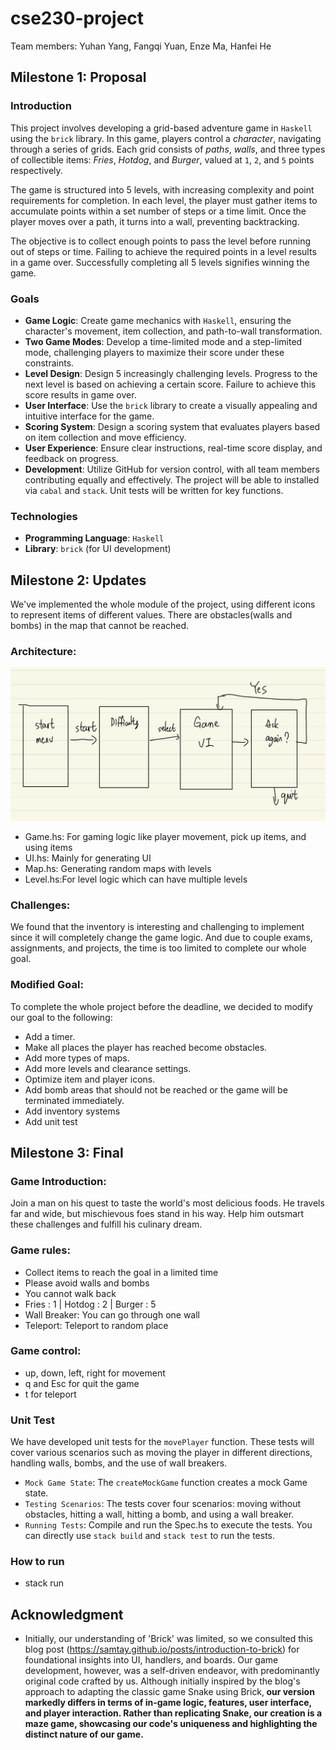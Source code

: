 # cse230-project

Team members: Yuhan Yang, Fangqi Yuan, Enze Ma, Hanfei He

## Milestone 1: Proposal

### Introduction

This project involves developing a grid-based adventure game in ``Haskell`` using the ``brick`` library. In this game, players control a *character*, navigating through a series of grids. Each grid consists of *paths*, *walls*, and three types of collectible items: *Fries*, *Hotdog*, and *Burger*, valued at `1`, `2`, and `5` points respectively.

The game is structured into 5 levels, with increasing complexity and point requirements for completion. In each level, the player must gather items to accumulate points within a set number of steps or a time limit. Once the player moves over a path, it turns into a wall, preventing backtracking.

The objective is to collect enough points to pass the level before running out of steps or time. Failing to achieve the required points in a level results in a game over. Successfully completing all 5 levels signifies winning the game.

### Goals

- **Game Logic**: Create game mechanics with `Haskell`, ensuring the character's movement, item collection, and path-to-wall transformation.
- **Two Game Modes**: Develop a time-limited mode and a step-limited mode, challenging players to maximize their score under these constraints.
- **Level Design**: Design 5 increasingly challenging levels. Progress to the next level is based on achieving a certain score. Failure to achieve this score results in game over.
- **User Interface**: Use the `brick` library to create a visually appealing and intuitive interface for the game.
- **Scoring System**: Design a scoring system that evaluates players based on item collection and move efficiency.
- **User Experience**: Ensure clear instructions, real-time score display, and feedback on progress.
- **Development**: Utilize GitHub for version control, with all team members contributing equally and effectively. The project will be able to installed via `cabal` and `stack`. Unit tests will be written for key functions.

### Technologies

- **Programming Language**: `Haskell`
- **Library**: `brick` (for UI development)

## Milestone 2: Updates
We've implemented the whole module of the project, using different icons to represent items of different values. There are obstacles(walls and bombs) in the map that cannot be reached.

### Architecture:

![Architecture Diagram](ar.jpg)

- Game.hs: For gaming logic like player movement, pick up items, and using items
- UI.hs:   Mainly for generating UI
- Map.hs:  Generating random maps with levels
- Level.hs:For level logic which can have multiple levels

### Challenges:
We found that the inventory is interesting and challenging to implement since it will completely change the game logic. And due to couple exams, assignments, and projects, the time is too limited to complete our whole goal.

### Modified Goal:
To complete the whole project before the deadline, we decided to modify our goal to the following:
- Add a timer.
- Make all places the player has reached become obstacles. 
- Add more types of maps. 
- Add more levels and clearance settings. 
- Optimize item and player icons.
- Add bomb areas that should not be reached or the game will be terminated immediately.
- Add inventory systems
- Add unit test

## Milestone 3: Final

### Game Introduction:

Join a man on his quest to taste the world's most delicious foods. He travels far and wide, but mischievous foes stand in his way. Help him outsmart these challenges and fulfill his culinary dream.

### Game rules:

- Collect items to reach the goal in a limited time
- Please avoid walls and bombs
- You cannot walk back
- Fries : 1  | Hotdog : 2 | Burger : 5
- Wall Breaker: You can go through one wall
- Teleport: Teleport to random place

### Game control:

- up, down, left, right for movement
- q and Esc for quit the game
- t for teleport

### Unit Test
We have developed unit tests for the `movePlayer` function. These tests will cover various scenarios such as moving the player in different directions, handling walls, bombs, and the use of wall breakers. 
- `Mock Game State`: The `createMockGame` function creates a mock Game state.
- `Testing Scenarios`: The tests cover four scenarios: moving without obstacles, hitting a wall, hitting a bomb, and using a wall breaker.
- `Running Tests`: Compile and run the Spec.hs to execute the tests. You can directly use `stack build` and `stack test` to run the tests.

### How to run
- stack run

## Acknowledgment
- Initially, our understanding of 'Brick' was limited, so we consulted this blog post (https://samtay.github.io/posts/introduction-to-brick) for foundational insights into UI, handlers, and boards. Our game development, however, was a self-driven endeavor, with predominantly original code crafted by us. Although initially inspired by the blog's approach to adapting the classic game Snake using Brick,<b> our version markedly differs in terms of in-game logic, features, user interface, and player interaction. Rather than replicating Snake, our creation is a maze game, showcasing our code's uniqueness and highlighting the distinct nature of our game.</b>
